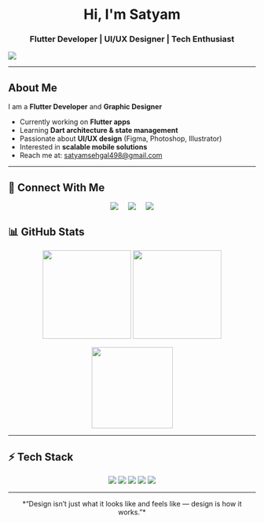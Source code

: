 


<h1 align="center">Hi, I'm <strong>Satyam </strong></h1>
<h3 align="center">Flutter Developer | UI/UX Designer | Tech Enthusiast</h3>

![ ](https://github.com/user-attachments/assets/27fe0655-ed6e-4197-997f-bc96cea2a588)




---

## About Me
I am a **Flutter Developer** and **Graphic Designer**   

- Currently working on **Flutter apps**  
- Learning **Dart architecture & state management**  
- Passionate about **UI/UX design** (Figma, Photoshop, Illustrator)  
- Interested in **scalable mobile solutions**  
- Reach me at: [satyamsehgal498@gmail.com](mailto:satyamsehgal498@gmail.com)  

---

## 🔗 Connect With Me


<p align="center" style="display:flex; gap:20px; justify-content:center; flex-wrap:wrap;">
  <a href="https://linkedin.com/in/yourusername" target="_blank">
   
  <img src="https://img.shields.io/badge/LinkedIn-0A66C2?style=for-the-badge&logo=linkedin&logoColor=white"/>
  
  </a>
  <a href="mailto:youremail@example.com" target="_blank">
    <img src="https://img.shields.io/badge/Email-D14836?style=for-the-badge&logo=gmail&logoColor=white"/>
  </a>
  <a href="(https://open.spotify.com/user/316wjxesisw6qbmlyygdsapgxb6e?si=yV0xVkxiRoKsylguykiQqQ)"  target="_blank">
    <img src="https://img.shields.io/badge/Spotify-1DB954?style=for-the-badge&logo=spotify&logoColor=white"/>
  </a>
      </p>

      

## 📊 GitHub Stats
<p align="center">
  <img src="https://github-readme-stats.vercel.app/api?username=satyamsehgal&show_icons=true&theme=tokyonight&border_radius=12&hide_border=false&rank_icon=percentile" height="180" />
  <img src="https://github-readme-streak-stats.herokuapp.com?user=satyamsehgal&theme=tokyonight&border_radius=12" height="180" />
</p>

<p align="center">
  <img src="https://github-readme-stats.vercel.app/api/top-langs/?username=satyamsehgal&layout=compact&theme=tokyonight&border_radius=12" height="165" />
</p>

---

## ⚡ Tech Stack
<p align="center">
  <img src="https://img.shields.io/badge/Dart-0175C2?style=for-the-badge&logo=dart&logoColor=white"/>
  <img src="https://img.shields.io/badge/Flutter-02569B?style=for-the-badge&logo=flutter&logoColor=white"/>
  <img src="https://img.shields.io/badge/Figma-F24E1E?style=for-the-badge&logo=figma&logoColor=white"/>
  <img src="https://img.shields.io/badge/Photoshop-31A8FF?style=for-the-badge&logo=adobe-photoshop&logoColor=white"/>
  <img src="https://img.shields.io/badge/Illustrator-FF9A00?style=for-the-badge&logo=adobe-illustrator&logoColor=white"/>
</p>

---


<p align="center"> *“Design isn’t just what it looks like and feels like — design is how it works.”* 
</p>
